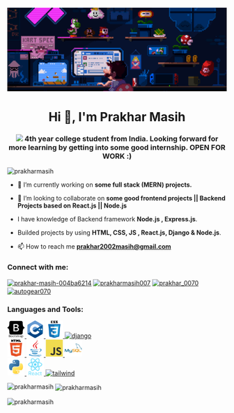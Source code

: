 ![logo](https://github.com/PrakharMasih/PrakharMasih/blob/main/mario.gif)
<h1 align="center">Hi 👋, I'm Prakhar Masih</h1>
<h3 align="center"><img src="https://user-images.githubusercontent.com/98174080/221159601-724c097c-5527-4f24-b22e-575ad2411cfc.png" width="40px">  4th year college student from India. Looking forward for more learning by getting into some good internship. OPEN FOR WORK :)</h3>

<p align="left"> <img src="https://komarev.com/ghpvc/?username=prakharmasih&label=Profile%20views&color=0e75b6&style=flat" alt="prakharmasih" /> </p>

<!--- <img width="350px" align="right" alt="coding" src="https://user-images.githubusercontent.com/98174080/221159132-7f0ab91b-2c7c-4a60-83d0-293d7ad63f3f.gif" > -->

- 🔭 I’m currently working on **some full stack (MERN) projects.**

- 👯 I’m looking to collaborate on **some good frontend projects || Backend Projects based on React.js || Node.js**
- I have knowledge of Backend framework **Node.js , Express.js**. 
- Builded projects by using **HTML, CSS, JS , React.js, Django & Node.js**.

- 📫 How to reach me **prakhar2002masih@gmail.com**

<h3 align="left">Connect with me:</h3>
<p align="left">
<a href="https://linkedin.com/in/prakhar-masih-004ba6214" target="blank"><img align="center" src="https://raw.githubusercontent.com/rahuldkjain/github-profile-readme-generator/master/src/images/icons/Social/linked-in-alt.svg" alt="prakhar-masih-004ba6214" height="30" width="40" /></a> <a href="https://instagram.com/prakharmasih007" target="blank"><img align="center" src="https://raw.githubusercontent.com/rahuldkjain/github-profile-readme-generator/master/src/images/icons/Social/instagram.svg" alt="prakharmasih007" height="30" width="40" /></a>
<a href="https://www.leetcode.com/prakhar_0070" target="blank"><img align="center" src="https://raw.githubusercontent.com/rahuldkjain/github-profile-readme-generator/master/src/images/icons/Social/leet-code.svg" alt="prakhar_0070" height="30" width="40" /></a>
<a href="https://auth.geeksforgeeks.org/user/autogear070" target="blank"><img align="center" src="https://raw.githubusercontent.com/rahuldkjain/github-profile-readme-generator/master/src/images/icons/Social/geeks-for-geeks.svg" alt="autogear070" height="30" width="40" /></a>
</p>

<h3 align="left">Languages and Tools:</h3>
<p align="left"> <a href="https://getbootstrap.com" target="_blank" rel="noreferrer"> <img src="https://raw.githubusercontent.com/devicons/devicon/master/icons/bootstrap/bootstrap-plain-wordmark.svg" alt="bootstrap" width="40" height="40"/> </a> <a href="https://www.w3schools.com/cpp/" target="_blank" rel="noreferrer"> <img src="https://raw.githubusercontent.com/devicons/devicon/master/icons/cplusplus/cplusplus-original.svg" alt="cplusplus" width="40" height="40"/> </a> <a href="https://www.w3schools.com/css/" target="_blank" rel="noreferrer"> <img src="https://raw.githubusercontent.com/devicons/devicon/master/icons/css3/css3-original-wordmark.svg" alt="css3" width="40" height="40"/> </a> <a href="https://www.djangoproject.com/" target="_blank" rel="noreferrer"> <img src="https://cdn.worldvectorlogo.com/logos/django.svg" alt="django" width="40" height="40"/> </a> <a href="https://www.w3.org/html/" target="_blank" rel="noreferrer"><br> <img src="https://raw.githubusercontent.com/devicons/devicon/master/icons/html5/html5-original-wordmark.svg" alt="html5" width="40" height="40"/> </a> <a href="https://www.java.com" target="_blank" rel="noreferrer"> <img src="https://raw.githubusercontent.com/devicons/devicon/master/icons/java/java-original.svg" alt="java" width="40" height="40"/> </a> <a href="https://developer.mozilla.org/en-US/docs/Web/JavaScript" target="_blank" rel="noreferrer"> <img src="https://raw.githubusercontent.com/devicons/devicon/master/icons/javascript/javascript-original.svg" alt="javascript" width="40" height="40"/> </a> <a href="https://www.mysql.com/" target="_blank" rel="noreferrer"> <img src="https://raw.githubusercontent.com/devicons/devicon/master/icons/mysql/mysql-original-wordmark.svg" alt="mysql" width="40" height="40"/> </a> <br> <a href="https://www.python.org" target="_blank" rel="noreferrer"> <img src="https://raw.githubusercontent.com/devicons/devicon/master/icons/python/python-original.svg" alt="python" width="40" height="40"/> </a> <a href="https://reactjs.org/" target="_blank" rel="noreferrer"> <img src="https://raw.githubusercontent.com/devicons/devicon/master/icons/react/react-original-wordmark.svg" alt="react" width="40" height="40"/> </a> <a href="https://tailwindcss.com/" target="_blank" rel="noreferrer"> <img src="https://www.vectorlogo.zone/logos/tailwindcss/tailwindcss-icon.svg" alt="tailwind" width="40" height="40"/> </a> </p>

<p><img align="left" src="https://github-readme-stats.vercel.app/api/top-langs?username=prakharmasih&show_icons=true&locale=en&layout=compact" alt="prakharmasih" /></p>

<p>&nbsp;<img align="center" src="https://github-readme-stats.vercel.app/api?username=prakharmasih&show_icons=true&locale=en" alt="prakharmasih" /></p>

<p><img align="center" src="https://github-readme-streak-stats.herokuapp.com/?user=prakharmasih&" alt="prakharmasih" /></p>







